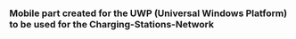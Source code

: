 ### Mobile part created for the UWP (Universal Windows Platform) to be used for the Charging-Stations-Network